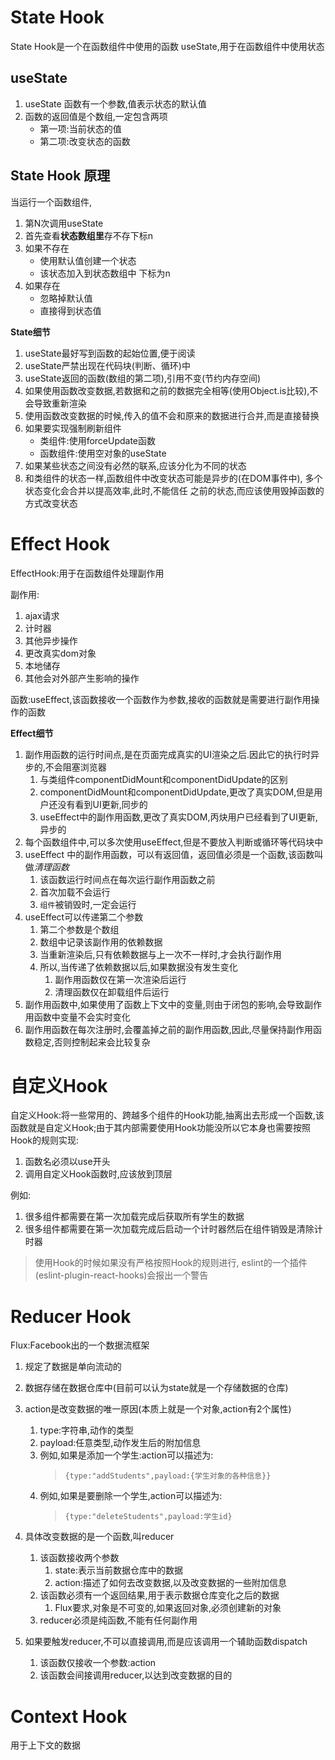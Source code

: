 # State Hook

State Hook是一个在函数组件中使用的函数 useState,用于在函数组件中使用状态

## useState

1. useState 函数有一个参数,值表示状态的默认值
2. 函数的返回值是个数组,一定包含两项
   - 第一项:当前状态的值
   - 第二项:改变状态的函数

## State Hook 原理

当运行一个函数组件,
   1. 第N次调用useState
   2. 首先查看**状态数组里**存不存下标n
   3. 如果不存在
      - 使用默认值创建一个状态
      - 该状态加入到状态数组中 下标为n
   4. 如果存在
      - 忽略掉默认值
      - 直接得到状态值

**State细节**

1. useState最好写到函数的起始位置,便于阅读
2. useState严禁出现在代码块(判断、循环)中
3. useState返回的函数(数组的第二项),引用不变(节约内存空间)
4. 如果使用函数改变数据,若数据和之前的数据完全相等(使用Object.is比较),不会导致重新渲染
5. 使用函数改变数据的时候,传入的值不会和原来的数据进行合并,而是直接替换
6. 如果要实现强制刷新组件
   - 类组件:使用forceUpdate函数
   - 函数组件:使用空对象的useState
7. 如果某些状态之间没有必然的联系,应该分化为不同的状态
8. 和类组件的状态一样,函数组件中改变状态可能是异步的(在DOM事件中),
   多个状态变化会合并以提高效率,此时,不能信任    之前的状态,而应该使用毁掉函数的方式改变状态

# Effect Hook

EffectHook:用于在函数组件处理副作用

副作用:
1. ajax请求
2. 计时器
3. 其他异步操作
4. 更改真实dom对象
5. 本地储存
6. 其他会对外部产生影响的操作

函数:useEffect,该函数接收一个函数作为参数,接收的函数就是需要进行副作用操作的函数

**Effect细节**

1. 副作用函数的运行时间点,是在页面完成真实的UI渲染之后.因此它的执行时异步的,不会阻塞浏览器
   1. 与类组件componentDidMount和componentDidUpdate的区别
   2. componentDidMount和componentDidUpdate,更改了真实DOM,但是用户还没有看到UI更新,同步的
   3. useEffect中的副作用函数,更改了真实DOM,丙炔用户已经看到了UI更新,异步的
2. 每个函数组件中,可以多次使用useEffect,但是不要放入判断或循环等代码块中
3. useEffect 中的副作用函数，可以有返回值，返回值必须是一个函数,该函数叫做*清理函数*
   1. 该函数运行时间点在每次运行副作用函数之前
   2. 首次加载不会运行
   3. ``组件``被销毁时,一定会运行
4. useEffect可以传递第二个参数
   1. 第二个参数是个数组
   2. 数组中记录该副作用的依赖数据
   3. 当重新渲染后,只有依赖数据与上一次不一样时,才会执行副作用
   4. 所以,当传递了依赖数据以后,如果数据没有发生变化
      1. 副作用函数仅在第一次渲染后运行
      2. 清理函数仅在卸载组件后运行
5. 副作用函数中,如果使用了函数上下文中的变量,则由于闭包的影响,会导致副作用函数中变量不会实时变化
6. 副作用函数在每次注册时,会覆盖掉之前的副作用函数,因此,尽量保持副作用函数稳定,否则控制起来会比较复杂



# 自定义Hook

自定义Hook:将一些常用的、跨越多个组件的Hook功能,抽离出去形成一个函数,该函数就是自定义Hook;由于其内部需要使用Hook功能没所以它本身也需要按照Hook的规则实现:

   1. 函数名必须以use开头
   2. 调用自定义Hook函数时,应该放到顶层

例如:
1. 很多组件都需要在第一次加载完成后获取所有学生的数据
2. 很多组件都需要在第一次加载完成后启动一个计时器然后在组件销毁是清除计时器

> 使用Hook的时候如果没有严格按照Hook的规则进行,
> eslint的一个插件(eslint-plugin-react-hooks)会报出一个警告


# Reducer Hook

Flux:Facebook出的一个数据流框架

1. 规定了数据是单向流动的
2. 数据存储在数据仓库中(目前可以认为state就是一个存储数据的仓库)
3. action是改变数据的唯一原因(本质上就是一个对象,action有2个属性)
   1. type:字符串,动作的类型
   2. payload:任意类型,动作发生后的附加信息
   3. 例如,如果是添加一个学生:action可以描述为:
      > ```{type:"addStudents",payload:{学生对象的各种信息}}```
   4. 例如,如果是要删除一个学生,action可以描述为:
      > ```{type:"deleteStudents",payload:学生id}```

4. 具体改变数据的是一个函数,叫reducer
   1. 该函数接收两个参数
      1. state:表示当前数据仓库中的数据
      2. action:描述了如何去改变数据,以及改变数据的一些附加信息
   2. 该函数必须有一个返回结果,用于表示数据仓库变化之后的数据
      1. Flux要求,对象是不可变的,如果返回对象,必须创建新的对象
   3. reducer必须是纯函数,不能有任何副作用
5. 如果要触发reducer,不可以直接调用,而是应该调用一个辅助函数dispatch
   1. 该函数仅接收一个参数:action
   2. 该函数会间接调用reducer,以达到改变数据的目的

# Context Hook

用于上下文的数据